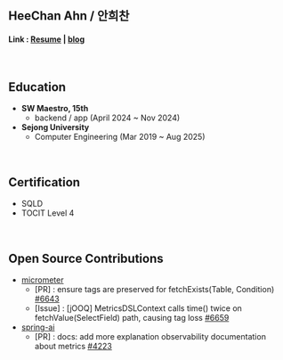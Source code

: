 ## HeeChan Ahn / 안희찬
<!-- 멘트 작성하기 -->

#### Link : [Resume](https://patch-cornflower-b10.notion.site/1b176dc29e4780e7a157e73d756ba0ea) | [blog](https://hechan2.tistory.com/)

<br>

## Education
- **SW Maestro, 15th**
    - backend / app (April 2024 ~ Nov 2024)
- **Sejong University**
    - Computer Engineering (Mar 2019 ~ Aug 2025)

<br>

## Certification
- SQLD 
- TOCIT Level 4 

<br>

## Open Source Contributions

- [micrometer](https://github.com/micrometer-metrics/micrometer)
    - [PR] : ensure tags are preserved for fetchExists(Table, Condition) [#6643](https://github.com/micrometer-metrics/micrometer/pull/6643)
    - [Issue] : [jOOQ] MetricsDSLContext calls time() twice on fetchValue(SelectField) path, causing tag loss [#6659](https://github.com/micrometer-metrics/micrometer/issues/6659)
- [spring-ai](https://github.com/spring-projects/spring-ai)
    - [PR] : docs: add more explanation observability documentation about metrics [#4223](https://github.com/spring-projects/spring-ai/pull/4223)

